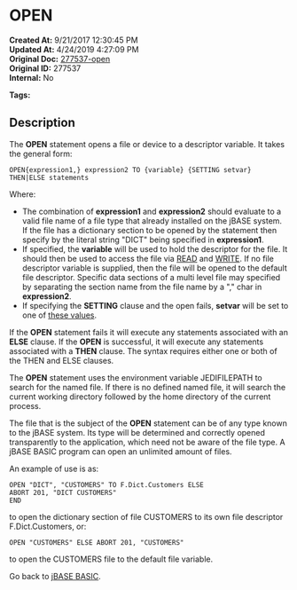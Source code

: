 # OPEN

**Created At:** 9/21/2017 12:30:45 PM  
**Updated At:** 4/24/2019 4:27:09 PM  
**Original Doc:** [277537-open](https://docs.jbase.com/36868-jbase-basic/277537-open)  
**Original ID:** 277537  
**Internal:** No  

**Tags:**
<badge text='fileopen' vertical='middle' />
<badge text='record handling' vertical='middle' />
<badge text='file handling' vertical='middle' />

## Description

The **OPEN** statement opens a file or device to a descriptor variable. It takes the general form:

```
OPEN{expression1,} expression2 TO {variable} {SETTING setvar} THEN|ELSE statements
```

Where:

- The combination of **expression1** and **expression2** should evaluate to a valid file name of a file type that already installed on the jBASE system. If the file has a dictionary section to be opened by the statement then specify by the literal string "DICT" being specified in **expression1**.
- If specified, the **variable** will be used to hold the descriptor for the file. It should then be used to access the file via [READ](./../read) and [WRITE](./../write). If no file descriptor variable is supplied, then the file will be opened to the default file descriptor. Specific data sections of a multi level file may specified by separating the section name from the file name by a "," char in **expression2**.
- If specifying the **SETTING** clause and the open fails, **setvar** will be set to one of [these values](./../incremental-file-errors).

If the **OPEN** statement fails it will execute any statements associated with an **ELSE** clause. If the **OPEN** is successful, it will execute any statements associated with a **THEN** clause. The syntax requires either one or both of the THEN and ELSE clauses.

The **OPEN** statement uses the environment variable JEDIFILEPATH to search for the named file. If there is no defined named file, it will search the current working directory followed by the home directory of the current process.

The file that is the subject of the **OPEN** statement can be of any type known to the jBASE system. Its type will be determined and correctly opened transparently to the application, which need not be aware of the file type. A jBASE BASIC program can open an unlimited amount of files.

An example of use is as:

```
OPEN "DICT", "CUSTOMERS" TO F.Dict.Customers ELSE
ABORT 201, "DICT CUSTOMERS"
END
```

to open the dictionary section of file CUSTOMERS to its own file descriptor F.Dict.Customers, or:

```
OPEN "CUSTOMERS" ELSE ABORT 201, "CUSTOMERS"
```

to open the CUSTOMERS file to the default file variable.

Go back to [jBASE BASIC](./../jbase-basic-programmers-reference-guide).
